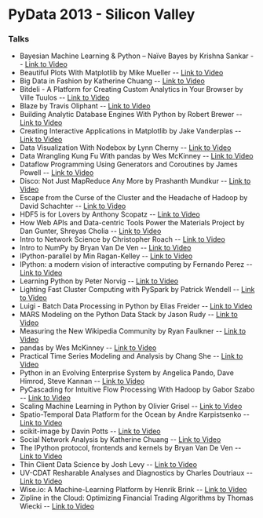 # PyData 2013 - Silicon Valley

### Talks
* Bayesian Machine Learning & Python – Naïve Bayes by Krishna Sankar -- [Link to Video](https://vimeo.com/63270513) 
* Beautiful Plots With Matplotlib by Mike Mueller -- [Link to Video](https://vimeo.com/63284840)
* Big Data in Fashion by Katherine Chuang -- [Link to Video](https://vimeo.com/63273009)
* Bitdeli - A Platform for Creating Custom Analytics in Your Browser by Ville Tuulos -- [Link to Video](https://vimeo.com/63298686)
* Blaze by Travis Oliphant -- [Link to Video](https://vimeo.com/63256380)
* Building Analytic Database Engines With Python by Robert Brewer -- [Link to Video](https://vimeo.com/63273730)
* Creating Interactive Applications in Matplotlib by Jake Vanderplas -- [Link to Video](https://vimeo.com/63260224)
* Data Visualization With Nodebox by Lynn Cherny -- [Link to Video](https://vimeo.com/63270085)
* Data Wrangling Kung Fu With pandas by Wes McKinney -- [Link to Video](https://vimeo.com/63295598)
* Dataflow Programming Using Generators and Coroutines by James Powell -- [Link to Video](https://vimeo.com/63297159)
* Disco: Not Just MapReduce Any More by Prashanth Mundkur -- [Link to Video](https://vimeo.com/63271494)
* Escape from the Curse of the Cluster and the Headache of Hadoop by David Schachter -- [Link to Video](https://vimeo.com/63377197)
* HDF5 is for Lovers by Anthony Scopatz -- [Link to Video](https://vimeo.com/63260833)
* How Web APIs and Data-centric Tools Power the Materials Project by Dan Gunter, Shreyas Cholia -- [Link to Video](https://vimeo.com/63300016)
* Intro to Network Science by Christopher Roach -- [Link to Video](https://vimeo.com/63270822)
* Intro to NumPy by Bryan Van De Ven -- [Link to Video](https://vimeo.com/63253083)
* IPython-parallel by Min Ragan-Kelley -- [Link to Video](https://vimeo.com/63262448)
* IPython: a modern vision of interactive computing by Fernando Perez -- [Link to Video](https://vimeo.com/63250251)
* Learning Python by Peter Norvig -- [Link to Video](https://vimeo.com/63269282)
* Lighting Fast Cluster Computing with PySpark by Patrick Wendell -- [Link to Video](https://vimeo.com/63274414)
* Luigi - Batch Data Processing in Python by Elias Freider -- [Link to Video](https://vimeo.com/63435580)
* MARS Modeling on the Python Data Stack by Jason Rudy -- [Link to Video](https://vimeo.com/63274153)
* Measuring the New Wikipedia Community by Ryan Faulkner -- [Link to Video](https://vimeo.com/63301197)
* pandas by Wes McKinney -- [Link to Video](https://vimeo.com/63255854)
* Practical Time Series Modeling and Analysis by Chang She -- [Link to Video](https://vimeo.com/63288544)
* Python in an Evolving Enterprise System by Angelica Pando, Dave Himrod, Steve Kannan -- [Link to Video](https://vimeo.com/63253563)
* PyCascading for Intuitive Flow Processing With Hadoop by Gabor Szabo -- [Link to Video](https://vimeo.com/63259346)
* Scaling Machine Learning in Python by Olivier Grisel -- [Link to Video](https://vimeo.com/63269736)
* Spatio-Temporal Data Platform for the Ocean by Andre Karpistsenko -- [Link to Video](https://vimeo.com/63272130)
* scikit-image by Davin Potts -- [Link to Video](https://vimeo.com/63258721)
* Social Network Analysis by Katherine Chuang -- [Link to Video](https://vimeo.com/63375405)
* The IPython protocol, frontends and kernels by Bryan Van De Ven -- [Link to Video]()
* Thin Client Data Science by Josh Levy -- [Link to Video](https://vimeo.com/63272417)
* UV-CDAT Resharable Analyses and Diagnostics by Charles Doutriaux -- [Link to Video](https://vimeo.com/63271116)
* Wise.io: A Machine-Learning Platform by Henrik Brink -- [Link to Video](https://vimeo.com/63271828)
* Zipline in the Cloud: Optimizing Financial Trading Algorithms by Thomas Wiecki -- [Link to Video](https://vimeo.com/63273425)

